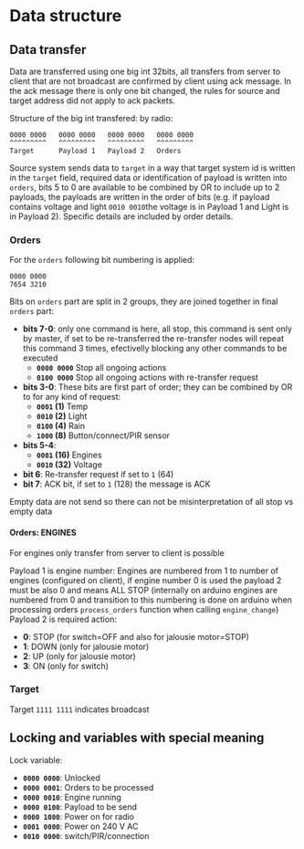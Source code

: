 # Data structure

## Data transfer

Data are transferred using one big int 32bits, all transfers from server to client that are not broadcast are confirmed by client using ack message. In the ack message there is only one bit changed, the rules for source and target address did not apply to ack packets.

Structure of the big int transfered: by radio:

```
0000 0000   0000 0000   0000 0000   0000 0000
^^^^^^^^^   ^^^^^^^^^   ^^^^^^^^^   ^^^^^^^^^
Target      Payload 1   Payload 2   Orders
```

Source system sends data to `target` in a way that target system id is written in the `target` field, required data or identification of payload is written into `orders`, bits 5 to 0 are available to be combined by OR to include up to 2 payloads, the payloads are written in the order of bits (e.g. if payload contains voltage and light `0010 0010`the voltage is in Payload 1 and Light is in Payload 2). Specific details are included by order details.  

### Orders

For the `orders` following bit numbering is applied:

```
0000 0000
7654 3210
```

Bits on `orders` part are split in 2 groups, they are joined together in final `orders` part:

* **bits 7-0**: only one command is here, all stop, this command is sent only by master, if set to be re-transferred the re-transfer nodes will repeat this command 3 times, efectivelly blocking any other commands to be executed
  * **`0000 0000`** Stop all ongoing actions
  * **`0100 0000`** Stop all ongoing actions with re-transfer request
* **bits 3-0**: These bits are first part of order; they can be combined by OR to for any kind of request:
  * **`0001` (1)** Temp
  * **`0010` (2)** Light
  * **`0100` (4)** Rain
  * **`1000` (8)** Button/connect/PIR sensor
* **bits 5-4**: 
  * **`0001` (16)** Engines
  * **`0010` (32)** Voltage
* **bit 6**: Re-transfer request if set to `1` (64)
* **bit 7**: ACK bit, if set to `1` (128) the message is ACK

Empty data are not send so there can not be misinterpretation of all stop vs empty data

#### Orders: ENGINES

For engines only transfer from server to client is possible

Payload 1 is engine number: Engines are numbered from 1 to number of engines (configured on client), if engine number 0 is used the payload 2 must be also 0 and means ALL STOP (internally on arduino engines are numbered from 0 and transition to this numbering is done on arduino when processing orders `process_orders` function when calling `engine_change`)
Payload 2 is required action:

* **0**: STOP (for switch=OFF and also for jalousie motor=STOP)
* **1**: DOWN (only for jalousie motor)
* **2**: UP (only for jalousie motor)
* **3**: ON (only for switch)

### Target

Target `1111 1111` indicates broadcast

## Locking and variables with special meaning

Lock variable:

* **`0000 0000`**: Unlocked
* **`0000 0001`**: Orders to be processed
* **`0000 0010`**: Engine running
* **`0000 0100`**: Payload to be send
* **`0000 1000`**: Power on for radio
* **`0001 0000`**: Power on 240 V AC
* **`0010 0000`**: switch/PIR/connection


